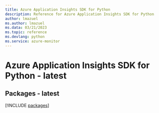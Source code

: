 ```yaml
---
title: Azure Application Insights SDK for Python
description: Reference for Azure Application Insights SDK for Python
author: lmazuel
ms.author: lmazuel
ms.data: 03/21/2023
ms.topic: reference
ms.devlang: python
ms.service: azure-monitor
---
```

# Azure Application Insights SDK for Python - latest
## Packages - latest
[!INCLUDE [packages](application-insights-index.md)]